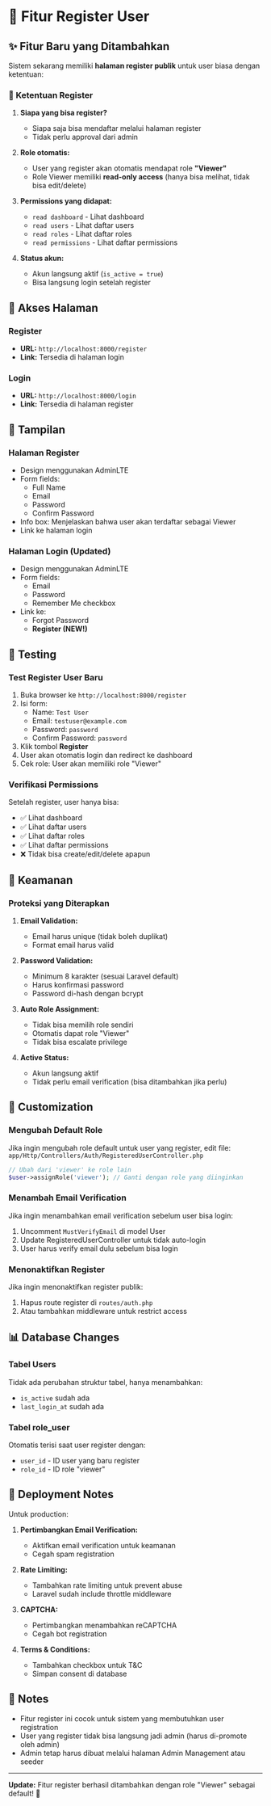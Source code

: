 # 📝 Fitur Register User

## ✨ Fitur Baru yang Ditambahkan

Sistem sekarang memiliki **halaman register publik** untuk user biasa dengan ketentuan:

### 🎯 Ketentuan Register

1. **Siapa yang bisa register?**
   - Siapa saja bisa mendaftar melalui halaman register
   - Tidak perlu approval dari admin

2. **Role otomatis:**
   - User yang register akan otomatis mendapat role **"Viewer"**
   - Role Viewer memiliki **read-only access** (hanya bisa melihat, tidak bisa edit/delete)

3. **Permissions yang didapat:**
   - `read dashboard` - Lihat dashboard
   - `read users` - Lihat daftar users
   - `read roles` - Lihat daftar roles
   - `read permissions` - Lihat daftar permissions

4. **Status akun:**
   - Akun langsung aktif (`is_active = true`)
   - Bisa langsung login setelah register

## 🔗 Akses Halaman

### Register
- **URL:** `http://localhost:8000/register`
- **Link:** Tersedia di halaman login

### Login
- **URL:** `http://localhost:8000/login`
- **Link:** Tersedia di halaman register

## 📸 Tampilan

### Halaman Register
- Design menggunakan AdminLTE
- Form fields:
  - Full Name
  - Email
  - Password
  - Confirm Password
- Info box: Menjelaskan bahwa user akan terdaftar sebagai Viewer
- Link ke halaman login

### Halaman Login (Updated)
- Design menggunakan AdminLTE
- Form fields:
  - Email
  - Password
  - Remember Me checkbox
- Link ke:
  - Forgot Password
  - **Register (NEW!)**

## 🧪 Testing

### Test Register User Baru

1. Buka browser ke `http://localhost:8000/register`
2. Isi form:
   - Name: `Test User`
   - Email: `testuser@example.com`
   - Password: `password`
   - Confirm Password: `password`
3. Klik tombol **Register**
4. User akan otomatis login dan redirect ke dashboard
5. Cek role: User akan memiliki role "Viewer"

### Verifikasi Permissions

Setelah register, user hanya bisa:
- ✅ Lihat dashboard
- ✅ Lihat daftar users
- ✅ Lihat daftar roles
- ✅ Lihat daftar permissions
- ❌ Tidak bisa create/edit/delete apapun

## 🔐 Keamanan

### Proteksi yang Diterapkan

1. **Email Validation:**
   - Email harus unique (tidak boleh duplikat)
   - Format email harus valid

2. **Password Validation:**
   - Minimum 8 karakter (sesuai Laravel default)
   - Harus konfirmasi password
   - Password di-hash dengan bcrypt

3. **Auto Role Assignment:**
   - Tidak bisa memilih role sendiri
   - Otomatis dapat role "Viewer"
   - Tidak bisa escalate privilege

4. **Active Status:**
   - Akun langsung aktif
   - Tidak perlu email verification (bisa ditambahkan jika perlu)

## 🎨 Customization

### Mengubah Default Role

Jika ingin mengubah role default untuk user yang register, edit file:
`app/Http/Controllers/Auth/RegisteredUserController.php`

```php
// Ubah dari 'viewer' ke role lain
$user->assignRole('viewer'); // Ganti dengan role yang diinginkan
```

### Menambah Email Verification

Jika ingin menambahkan email verification sebelum user bisa login:

1. Uncomment `MustVerifyEmail` di model User
2. Update RegisteredUserController untuk tidak auto-login
3. User harus verify email dulu sebelum bisa login

### Menonaktifkan Register

Jika ingin menonaktifkan register publik:

1. Hapus route register di `routes/auth.php`
2. Atau tambahkan middleware untuk restrict access

## 📊 Database Changes

### Tabel Users
Tidak ada perubahan struktur tabel, hanya menambahkan:
- `is_active` sudah ada
- `last_login_at` sudah ada

### Tabel role_user
Otomatis terisi saat user register dengan:
- `user_id` - ID user yang baru register
- `role_id` - ID role "viewer"

## 🚀 Deployment Notes

Untuk production:

1. **Pertimbangkan Email Verification:**
   - Aktifkan email verification untuk keamanan
   - Cegah spam registration

2. **Rate Limiting:**
   - Tambahkan rate limiting untuk prevent abuse
   - Laravel sudah include throttle middleware

3. **CAPTCHA:**
   - Pertimbangkan menambahkan reCAPTCHA
   - Cegah bot registration

4. **Terms & Conditions:**
   - Tambahkan checkbox untuk T&C
   - Simpan consent di database

## 📝 Notes

- Fitur register ini cocok untuk sistem yang membutuhkan user registration
- User yang register tidak bisa langsung jadi admin (harus di-promote oleh admin)
- Admin tetap harus dibuat melalui halaman Admin Management atau seeder

---

**Update:** Fitur register berhasil ditambahkan dengan role "Viewer" sebagai default! 🎉
